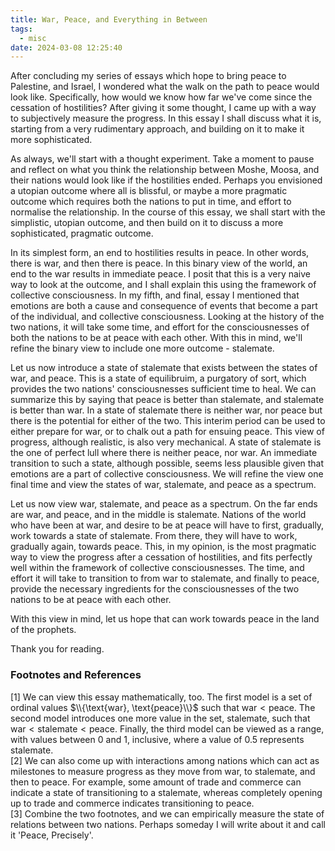 ```yaml
---
title: War, Peace, and Everything in Between
tags:
  - misc
date: 2024-03-08 12:25:40
---
```



After concluding my series of essays which hope to bring peace to Palestine, and Israel, I wondered what the walk on the path to peace would look like. Specifically, how would we know how far we've come since the cessation of hostilities? After giving it some thought, I came up with a way to subjectively measure the progress. In this essay I shall discuss what it is, starting from a very rudimentary approach, and building on it to make it more sophisticated.  

As always, we'll start with a thought experiment. Take a moment to pause and reflect on what you think the relationship between Moshe, Moosa, and their nations would look like if the hostilities ended. Perhaps you envisioned a utopian outcome where all is blissful, or maybe a more pragmatic outcome which requires both the nations to put in time, and effort to normalise the relationship. In the course of this essay, we shall start with the simplistic, utopian outcome, and then build on it to discuss a more sophisticated, pragmatic outcome.  

In its simplest form, an end to hostilities results in peace. In other words, there is war, and then there is peace. In this binary view of the world, an end to the war results in immediate peace. I posit that this is a very naive way to look at the outcome, and I shall explain this using the framework of collective consciousness. In my fifth, and final, essay I mentioned that emotions are both a cause and consequence of events that become a part of the individual, and collective consciousness. Looking at the history of the two nations, it will take some time, and effort for the consciousnesses of both the nations to be at peace with each other. With this in mind, we'll refine the binary view to include one more outcome - stalemate.  


Let us now introduce a state of stalemate that exists between the states of war, and peace. This is a state of equilibruim, a purgatory of sort, which provides the two nations' consciousnesses sufficient time to heal. We can summarize this by saying that peace is better than stalemate, and stalemate is better than war. In a state of stalemate there is neither war, nor peace but there is the potential for either of the two. This interim period can be used to either prepare for war, or to chalk out a path for ensuing peace. This view of progress, although realistic, is also very mechanical. A state of stalemate is the one of perfect lull where there is neither peace, nor war. An immediate transition to such a state, although possible, seems less plausible given that emotions are a part of collective consciousness. We will refine the view one final time and view the states of war, stalemate, and peace as a spectrum.  

Let us now view war, stalemate, and peace as a spectrum. On the far ends are war, and peace, and in the middle is stalemate. Nations of the world who have been at war, and desire to be at peace will have to first, gradually, work towards a state of stalemate. From there, they will have to work, gradually again, towards peace. This, in my opinion, is the most pragmatic way to view the progress after a cessation of hostilities, and fits perfectly well within the framework of collective consciousnesses. The time, and effort it will take to transition to from war to stalemate, and finally to peace, provide the necessary ingredients for the consciousnesses of the two nations to be at peace with each other.  

With this view in mind, let us hope that can work towards peace in the land of the prophets.

Thank you for reading.

### Footnotes and References  

[1] We can view this essay mathematically, too. The first model is a set of ordinal values $\\{\text{war}, \text{peace}\\}$ such that $\text{war} < \text{peace}$. The second model introduces one more value in the set, $\text{stalemate}$, such that $\text{war} < \text{stalemate} < \text{peace}$. Finally, the third model can be viewed as a range, with values between $0$ and $1$, inclusive, where a value of $0.5$ represents stalemate.  
[2] We can also come up with interactions among nations which can act as milestones to measure progress as they move from war, to stalemate, and then to peace. For example, some amount of trade and commerce can indicate a state of transitioning to a stalemate, whereas completely opening up to trade and commerce indicates transitioning to peace.  
[3] Combine the two footnotes, and we can empirically measure the state of relations between two nations. Perhaps someday I will write about it and call it 'Peace, Precisely'.